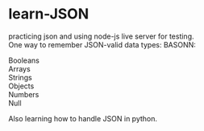 # learn-JSON
practicing json and using node-js live server for testing.<br>
One way to remember JSON-valid data types: BASONN:

Booleans<br>
Arrays<br>
Strings<br>
Objects<br>
Numbers<br>
Null<br>

Also learning how to handle JSON in python.
